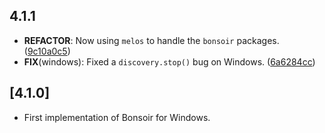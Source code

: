 ## 4.1.1

 - **REFACTOR**: Now using `melos` to handle the `bonsoir` packages. ([9c10a0c5](https://github.com/Skyost/Bonsoir/commit/9c10a0c588e407d80f7551ebb992e9b70b05da92))
 - **FIX**(windows): Fixed a `discovery.stop()` bug on Windows. ([6a6284cc](https://github.com/Skyost/Bonsoir/commit/6a6284cca0c5e6d9235a02108f2e48b5ceefb2d8))

## [4.1.0]

* First implementation of Bonsoir for Windows.
